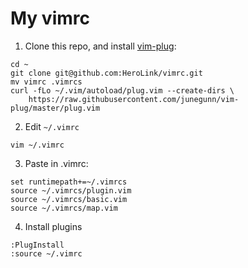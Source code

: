 # My vimrc

1. Clone this repo, and install [vim-plug](https://github.com/junegunn/vim-plug):
```shell
cd ~
git clone git@github.com:HeroLink/vimrc.git
mv vimrc .vimrcs
curl -fLo ~/.vim/autoload/plug.vim --create-dirs \
    https://raw.githubusercontent.com/junegunn/vim-plug/master/plug.vim
```

2. Edit `~/.vimrc`
```shell
vim ~/.vimrc
```

3. Paste in .vimrc:
```
set runtimepath+=~/.vimrcs
source ~/.vimrcs/plugin.vim
source ~/.vimrcs/basic.vim
source ~/.vimrcs/map.vim
```

4. Install plugins
```
:PlugInstall
:source ~/.vimrc
```
